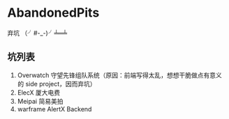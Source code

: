 # AbandonedPits
弃坑  （╯#-_-)╯╧═╧

## 坑列表

1. Overwatch 守望先锋组队系统（原因：前端写得太乱，想想干脆做点有意义的 side project，因而弃坑）
2. ElecX 厦大电费
3. Meipai 简易美拍
4. warframe AlertX Backend

